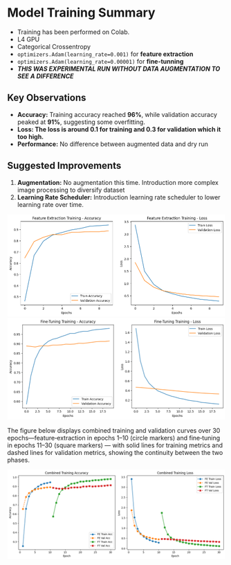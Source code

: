 # **Model Training Summary**

- Training has been performed on Colab.
- L4 GPU
- Categorical Crossentropy
- `optimizers.Adam(learning_rate=0.001)` for **feature extraction**
- `optimizers.Adam(learning_rate=0.00001)` for **fine-tunning** 
- _**THIS WAS EXPERIMENTAL RUN WITHOUT DATA AUGMENTATION TO SEE A DIFFERENCE**_

## **Key Observations**

- **Accuracy:** Training accuracy reached **96%**, while validation accuracy peaked at **91%**, suggesting some overfitting.
- **Loss: The loss is around 0.1 for training and 0.3 for validation which it too high.**  
- **Performance:** No difference between augmented data and dry run

## **Suggested Improvements**

1. **Augmentation:** No augmentation this time. Introduction more complex image processing to diversify dataset
2. **Learning Rate Scheduler:** Introduction learning rate scheduler to lower learning rate over time.

![alt text](img/fe_training_metrics.png)
![alt text](img/ft_training_metrics.png)

The figure below displays combined training and validation curves over 30 epochs—feature‑extraction in epochs 1–10 (circle markers) 
and fine‑tuning in epochs 11–30 (square markers) — with solid lines for training metrics and dashed lines for validation metrics, 
showing the continuity between the two phases.

![alt text](img/combined_metrics.png)